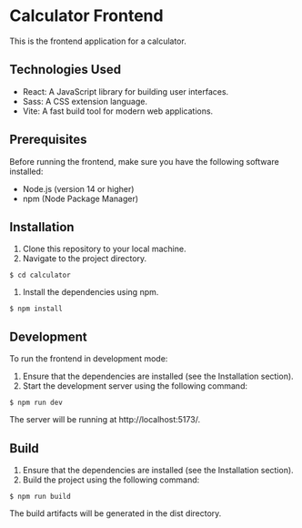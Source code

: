 # Calculator Frontend

This is the frontend application for a calculator.

## Technologies Used

- React: A JavaScript library for building user interfaces.
- Sass: A CSS extension language.
- Vite: A fast build tool for modern web applications.

## Prerequisites

Before running the frontend, make sure you have the following software installed:

- Node.js (version 14 or higher)
- npm (Node Package Manager)

## Installation

1. Clone this repository to your local machine.
2. Navigate to the project directory.

`
$ cd calculator
`

1. Install the dependencies using npm.

`
$ npm install
`

## Development

To run the frontend in development mode:

1. Ensure that the dependencies are installed (see the Installation section).
2. Start the development server using the following command:

`
$ npm run dev
`

The server will be running at http://localhost:5173/.

## Build

1. Ensure that the dependencies are installed (see the Installation section).
2. Build the project using the following command:

`
$ npm run build
`

The build artifacts will be generated in the dist directory.
